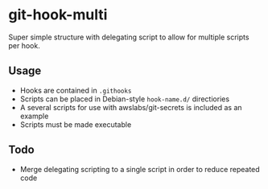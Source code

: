 # git-hook-multi
  Super simple structure with delegating script to allow for multiple scripts per hook.
  
## Usage
  - Hooks are contained in `.githooks`
  - Scripts can be placed in Debian-style `hook-name.d/` directiories
  - A several scripts for use with awslabs/git-secrets is included as an example
  - Scripts must be made executable
  
## Todo
  - Merge delegating scripting to a single script in order to reduce repeated code
